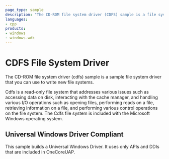 ```yaml
---
page_type: sample
description: "The CD-ROM file system driver (CDFS) sample is a file system driver for removable media."
languages:
- cpp
products:
- windows
- windows-wdk
---
```



<!---
    name: CDFS File System Driver
    platform: WDM
    language: cpp
    category: FileSystem
    description: The CD-ROM file system driver (cdfs) sample is a file system driver for removable media.
    samplefwlink: http://go.microsoft.com/fwlink/p/?LinkId=617642
--->

# CDFS File System Driver

The CD-ROM file system driver (cdfs) sample is a sample file system driver that you can use to write new file systems.

Cdfs is a read-only file system that addresses various issues such as accessing data on disk, interacting with the cache manager, and handling various I/O operations such as opening files, performing reads on a file, retrieving information on a file, and performing various control operations on the file system. The Cdfs file system is included with the Microsoft Windows operating system.

## Universal Windows Driver Compliant

This sample builds a Universal Windows Driver. It uses only APIs and DDIs that are included in OneCoreUAP.
